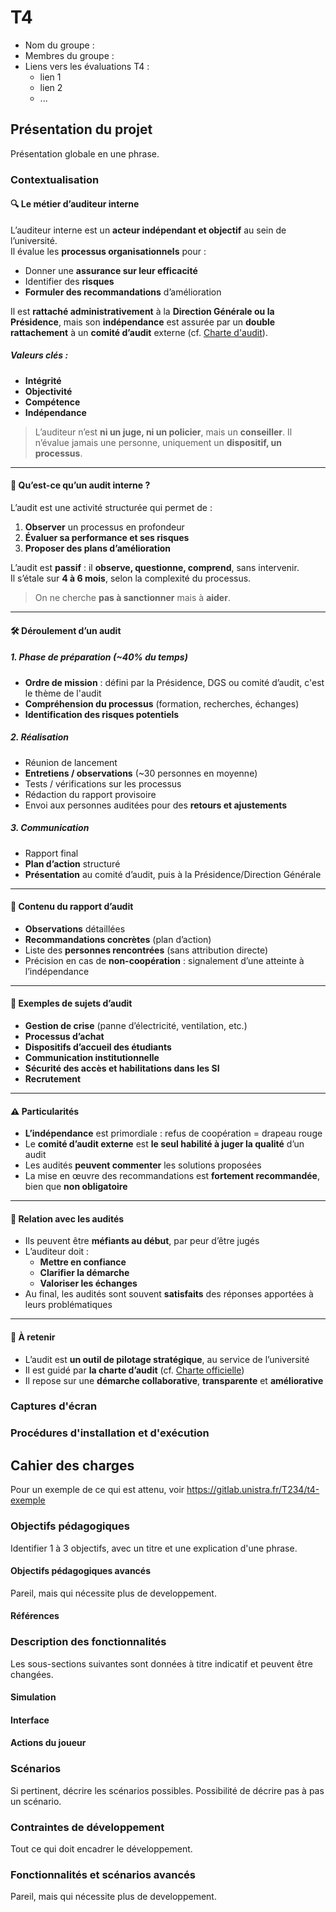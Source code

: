 # T4

- Nom du groupe : 
- Membres du groupe : 
- Liens vers les évaluations T4 :
  - lien 1
  - lien 2
  - ...

## Présentation du projet

Présentation globale en une phrase.

### Contextualisation

#### 🔍 Le métier d’auditeur interne

L’auditeur interne est un **acteur indépendant et objectif** au sein de l’université.  
Il évalue les **processus organisationnels** pour :
- Donner une **assurance sur leur efficacité**
- Identifier des **risques**
- **Formuler des recommandations** d’amélioration

Il est **rattaché administrativement** à la **Direction Générale ou la Présidence**, mais son **indépendance** est assurée par un **double rattachement** à un **comité d’audit** externe (cf. [Charte d'audit](https://www.unistra.fr/service-audit-interne)).

##### Valeurs clés :
- **Intégrité**
- **Objectivité**
- **Compétence**
- **Indépendance**

> L’auditeur n’est **ni un juge, ni un policier**, mais un **conseiller**. Il n’évalue jamais une personne, uniquement un **dispositif, un processus**.

---

#### 🧠 Qu’est-ce qu’un audit interne ?

L’audit est une activité structurée qui permet de :
1. **Observer** un processus en profondeur
2. **Évaluer sa performance et ses risques**
3. **Proposer des plans d’amélioration**

L’audit est **passif** : il **observe, questionne, comprend**, sans intervenir.  
Il s’étale sur **4 à 6 mois**, selon la complexité du processus.

> On ne cherche **pas à sanctionner** mais à **aider**.

---

#### 🛠️ Déroulement d’un audit

##### 1. Phase de préparation (~40% du temps)
- **Ordre de mission** : défini par la Présidence, DGS ou comité d’audit, c'est le thème de l'audit
- **Compréhension du processus** (formation, recherches, échanges)
- **Identification des risques potentiels**

##### 2. Réalisation
- Réunion de lancement
- **Entretiens / observations** (~30 personnes en moyenne)
- Tests / vérifications sur les processus
- Rédaction du rapport provisoire
- Envoi aux personnes auditées pour des **retours et ajustements**

##### 3. Communication
- Rapport final
- **Plan d’action** structuré
- **Présentation** au comité d’audit, puis à la Présidence/Direction Générale

---

#### 📝 Contenu du rapport d’audit

- **Observations** détaillées
- **Recommandations concrètes** (plan d’action)
- Liste des **personnes rencontrées** (sans attribution directe)
- Précision en cas de **non-coopération** : signalement d’une atteinte à l’indépendance

---

#### 📌 Exemples de sujets d’audit

- **Gestion de crise** (panne d’électricité, ventilation, etc.)
- **Processus d’achat**
- **Dispositifs d’accueil des étudiants**
- **Communication institutionnelle**
- **Sécurité des accès et habilitations dans les SI**
- **Recrutement**

---

#### ⚠️ Particularités

- **L’indépendance** est primordiale : refus de coopération = drapeau rouge
- Le **comité d’audit externe** est **le seul habilité à juger la qualité** d’un audit
- Les audités **peuvent commenter** les solutions proposées
- La mise en œuvre des recommandations est **fortement recommandée**, bien que **non obligatoire**

---

#### 🤝 Relation avec les audités

- Ils peuvent être **méfiants au début**, par peur d’être jugés
- L’auditeur doit :
  - **Mettre en confiance**
  - **Clarifier la démarche**
  - **Valoriser les échanges**
- Au final, les audités sont souvent **satisfaits** des réponses apportées à leurs problématiques

---

#### 🧩 À retenir

- L’audit est **un outil de pilotage stratégique**, au service de l’université
- Il est guidé par **la charte d’audit** (cf. [Charte officielle](https://www.unistra.fr/service-audit-interne))
- Il repose sur une **démarche collaborative**, **transparente** et **améliorative**


### Captures d'écran

### Procédures d'installation et d'exécution

## Cahier des charges

Pour un exemple de ce qui est attenu, voir https://gitlab.unistra.fr/T234/t4-exemple

### Objectifs pédagogiques

Identifier 1 à 3 objectifs, avec un titre et une explication d'une phrase.

#### Objectifs pédagogiques avancés 

Pareil, mais qui nécessite plus de developpement.

#### Références

### Description des fonctionnalités

Les sous-sections suivantes sont données à titre indicatif et peuvent être changées.

#### Simulation

#### Interface

#### Actions du joueur

### Scénarios

Si pertinent, décrire les scénarios possibles. Possibilité de décrire pas à pas un scénario.

### Contraintes de développement

Tout ce qui doit encadrer le développement.

### Fonctionnalités et scénarios avancés

Pareil, mais qui nécessite plus de developpement.

